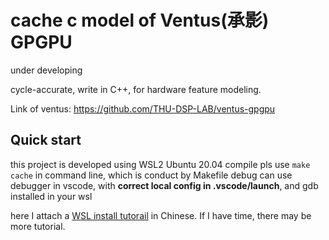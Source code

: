 # cache c model of Ventus(承影) GPGPU
under developing

cycle-accurate, write in C++, for hardware feature modeling.

Link of ventus: https://github.com/THU-DSP-LAB/ventus-gpgpu

## Quick start
this project is developed using WSL2 Ubuntu 20.04
compile pls use `make cache` in command line, which is conduct by Makefile
debug can use debugger in vscode, with **correct local config in .vscode/launch**, and gdb installed in your wsl

here I attach a [WSL install tutorail](https://zhuanlan.zhihu.com/p/586116887) in Chinese. If I have time, there may be more tutorial.